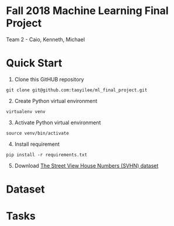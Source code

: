 # Fall 2018 Machine Learning Final Project
Team 2 - Caio, Kenneth, Michael

# Quick Start
1. Clone this GitHUB repository
```commandline
git clone git@github.com:taoyilee/ml_final_project.git
```
2. Create Python virtual environment
```commandline
virtualenv venv
```
3. Activate Python virtual environment
```commandline
source venv/bin/activate
```
4. Install requirement
```commandline
pip install -r requirements.txt
```
5. Download [The Street View House Numbers (SVHN) dataset](http://ufldl.stanford.edu/housenumbers/)
# Dataset

# Tasks
